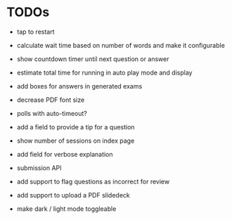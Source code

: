 # TODOs

- tap to restart
- calculate wait time based on number of words and make it configurable
- show countdown timer until next question or answer
- estimate total time for running in auto play mode and display

- add boxes for answers in generated exams
- decrease PDF font size

- polls with auto-timeout?
- add a field to provide a tip for a question
- show number of sessions on index page
- add field for verbose explanation

- submission API
- add support to flag questions as incorrect for review
- add support to upload a PDF slidedeck
- make dark / light mode toggleable
